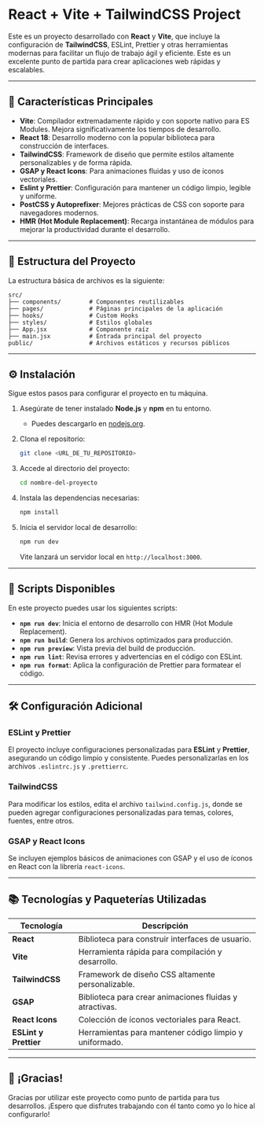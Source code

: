 # React + Vite + TailwindCSS Project

Este es un proyecto desarrollado con **React** y **Vite**, que incluye la configuración de **TailwindCSS**, ESLint, Prettier y otras herramientas modernas para facilitar un flujo de trabajo ágil y eficiente. Este es un excelente punto de partida para crear aplicaciones web rápidas y escalables.

---

## 🚀 Características Principales

- **Vite**: Compilador extremadamente rápido y con soporte nativo para ES Modules. Mejora significativamente los tiempos de desarrollo.
- **React 18**: Desarrollo moderno con la popular biblioteca para construcción de interfaces.
- **TailwindCSS**: Framework de diseño que permite estilos altamente personalizables y de forma rápida.
- **GSAP y React Icons**: Para animaciones fluidas y uso de íconos vectoriales.
- **Eslint y Prettier**: Configuración para mantener un código limpio, legible y uniforme.
- **PostCSS y Autoprefixer**: Mejores prácticas de CSS con soporte para navegadores modernos.
- **HMR (Hot Module Replacement)**: Recarga instantánea de módulos para mejorar la productividad durante el desarrollo.

---

## 📁 Estructura del Proyecto

La estructura básica de archivos es la siguiente:

```plaintext
src/
├── components/        # Componentes reutilizables
├── pages/             # Páginas principales de la aplicación
├── hooks/             # Custom Hooks
├── styles/            # Estilos globales
├── App.jsx            # Componente raíz
├── main.jsx           # Entrada principal del proyecto
public/                # Archivos estáticos y recursos públicos
```

---

## ⚙️ Instalación

Sigue estos pasos para configurar el proyecto en tu máquina.

1. Asegúrate de tener instalado **Node.js** y **npm** en tu entorno.
    - Puedes descargarlo en [nodejs.org](https://nodejs.org/).

2. Clona el repositorio:

   ```bash
   git clone <URL_DE_TU_REPOSITORIO>
   ```

3. Accede al directorio del proyecto:

   ```bash
   cd nombre-del-proyecto
   ```

4. Instala las dependencias necesarias:

   ```bash
   npm install
   ```

5. Inicia el servidor local de desarrollo:

   ```bash
   npm run dev
   ```

   Vite lanzará un servidor local en `http://localhost:3000`.

---

## 🌟 Scripts Disponibles

En este proyecto puedes usar los siguientes scripts:

- **`npm run dev`**: Inicia el entorno de desarrollo con HMR (Hot Module Replacement).
- **`npm run build`**: Genera los archivos optimizados para producción.
- **`npm run preview`**: Vista previa del build de producción.
- **`npm run lint`**: Revisa errores y advertencias en el código con ESLint.
- **`npm run format`**: Aplica la configuración de Prettier para formatear el código.

---

## 🛠️ Configuración Adicional

### ESLint y Prettier
El proyecto incluye configuraciones personalizadas para **ESLint** y **Prettier**, asegurando un código limpio y consistente. Puedes personalizarlas en los archivos `.eslintrc.js` y `.prettierrc`.

### TailwindCSS
Para modificar los estilos, edita el archivo `tailwind.config.js`, donde se pueden agregar configuraciones personalizadas para temas, colores, fuentes, entre otros.

### GSAP y React Icons
Se incluyen ejemplos básicos de animaciones con GSAP y el uso de íconos en React con la librería `react-icons`.

---

## 📚 Tecnologías y Paqueterías Utilizadas

| Tecnología           | Descripción                                               |
|----------------------|-----------------------------------------------------------|
| **React**            | Biblioteca para construir interfaces de usuario.          |
| **Vite**             | Herramienta rápida para compilación y desarrollo.         |
| **TailwindCSS**      | Framework de diseño CSS altamente personalizable.         |
| **GSAP**             | Biblioteca para crear animaciones fluidas y atractivas.   |
| **React Icons**      | Colección de íconos vectoriales para React.               |
| **ESLint y Prettier**| Herramientas para mantener código limpio y uniformado.    |

---

## 🎉 ¡Gracias!

Gracias por utilizar este proyecto como punto de partida para tus desarrollos. ¡Espero que disfrutes trabajando con él tanto como yo lo hice al configurarlo!
